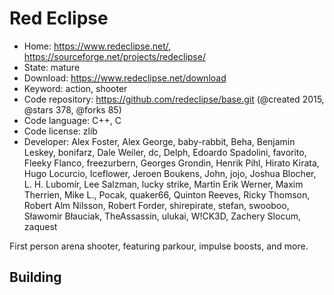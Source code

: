 # Red Eclipse

- Home: https://www.redeclipse.net/, https://sourceforge.net/projects/redeclipse/
- State: mature
- Download: https://www.redeclipse.net/download
- Keyword: action, shooter
- Code repository: https://github.com/redeclipse/base.git (@created 2015, @stars 378, @forks 85)
- Code language: C++, C
- Code license: zlib
- Developer: Alex Foster, Alex George, baby-rabbit, Beha, Benjamin Leskey, bonifarz, Dale Weiler, dc, Delph, Edoardo Spadolini, favorito, Fleeky Flanco, freezurbern, Georges Grondin, Henrik Pihl, Hirato Kirata, Hugo Locurcio, Iceflower, Jeroen Boukens, John, jojo, Joshua Blocher, L. H. Lubomír, Lee Salzman, lucky strike, Martin Erik Werner, Maxim Therrien, Mike L., Pocak, quaker66, Quinton Reeves, Ricky Thomson, Robert Alm Nilsson, Robert Forder, shirepirate, stefan, swooboo, Sławomir Błauciak, TheAssassin, ulukai, W!CK3D, Zachery Slocum, zaquest

First person arena shooter, featuring parkour, impulse boosts, and more.

## Building
